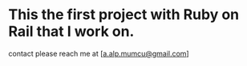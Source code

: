 # This the first project with Ruby on Rail that I work on. 

contact please reach me at [a.alp.mumcu@gmail.com]